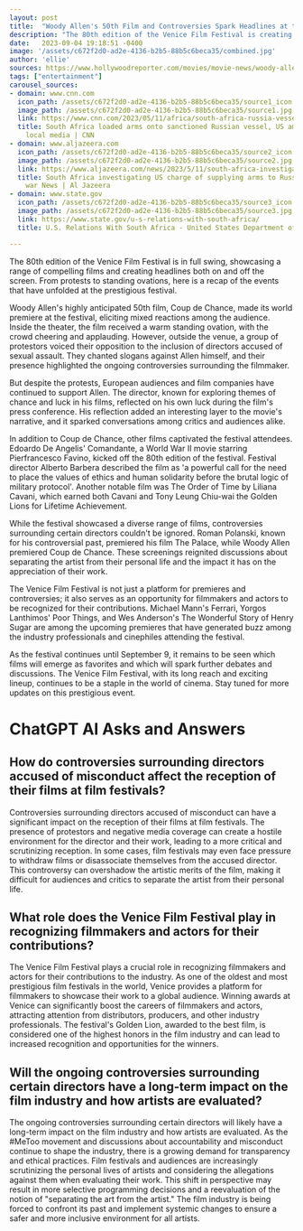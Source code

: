 ```yaml
---
layout: post
title:  "Woody Allen's 50th Film and Controversies Spark Headlines at the 80th Venice Film Festival"
description: "The 80th edition of the Venice Film Festival is creating headlines with its range of compelling films and the controversies that surround them. From standing ovations to protests, here's what's been happening at the prestigious festival."
date:   2023-09-04 19:18:51 -0400
image: '/assets/c672f2d0-ad2e-4136-b2b5-88b5c6beca35/combined.jpg'
author: 'ellie'
sources: https://www.hollywoodreporter.com/movies/movie-news/woody-allen-coup-de-chance-embraced-venice-premiere-protest-1235581520/ https://www.euronews.com/culture/2023/08/31/less-stars-more-controversy-opening-night-at-the-venice-film-festival https://www.nytimes.com/2018/01/31/movies/woody-allen.html https://en.wikipedia.org/wiki/Coup_de_chance https://www.vanityfair.com/news/2014/02/woody-allen-sex-abuse-10-facts https://www.reuters.com/article/us-woodyallen-idINBREA1203A20140205
tags: ["entertainment"]
carousel_sources:
- domain: www.cnn.com
  icon_path: /assets/c672f2d0-ad2e-4136-b2b5-88b5c6beca35/source1_icon.jpg
  image_path: /assets/c672f2d0-ad2e-4136-b2b5-88b5c6beca35/source1.jpg
  link: https://www.cnn.com/2023/05/11/africa/south-africa-russia-vessel-us-ambo-intl-afr/index.html
  title: South Africa loaded arms onto sanctioned Russian vessel, US ambassador tells
    local media | CNN
- domain: www.aljazeera.com
  icon_path: /assets/c672f2d0-ad2e-4136-b2b5-88b5c6beca35/source2_icon.jpg
  image_path: /assets/c672f2d0-ad2e-4136-b2b5-88b5c6beca35/source2.jpg
  link: https://www.aljazeera.com/news/2023/5/11/south-africa-investigating-us-charge-of-supplying-arms-to-russia
  title: South Africa investigating US charge of supplying arms to Russia | Russia-Ukraine
    war News | Al Jazeera
- domain: www.state.gov
  icon_path: /assets/c672f2d0-ad2e-4136-b2b5-88b5c6beca35/source3_icon.jpg
  image_path: /assets/c672f2d0-ad2e-4136-b2b5-88b5c6beca35/source3.jpg
  link: https://www.state.gov/u-s-relations-with-south-africa/
  title: U.S. Relations With South Africa - United States Department of State

---
```


The 80th edition of the Venice Film Festival is in full swing, showcasing a range of compelling films and creating headlines both on and off the screen. From protests to standing ovations, here is a recap of the events that have unfolded at the prestigious festival.

Woody Allen's highly anticipated 50th film, Coup de Chance, made its world premiere at the festival, eliciting mixed reactions among the audience. Inside the theater, the film received a warm standing ovation, with the crowd cheering and applauding. However, outside the venue, a group of protestors voiced their opposition to the inclusion of directors accused of sexual assault. They chanted slogans against Allen himself, and their presence highlighted the ongoing controversies surrounding the filmmaker.

But despite the protests, European audiences and film companies have continued to support Allen. The director, known for exploring themes of chance and luck in his films, reflected on his own luck during the film's press conference. His reflection added an interesting layer to the movie's narrative, and it sparked conversations among critics and audiences alike.

In addition to Coup de Chance, other films captivated the festival attendees. Edoardo De Angelis' Comandante, a World War II movie starring Pierfrancesco Favino, kicked off the 80th edition of the festival. Festival director Alberto Barbera described the film as 'a powerful call for the need to place the values of ethics and human solidarity before the brutal logic of military protocol'. Another notable film was The Order of Time by Liliana Cavani, which earned both Cavani and Tony Leung Chiu-wai the Golden Lions for Lifetime Achievement.

While the festival showcased a diverse range of films, controversies surrounding certain directors couldn't be ignored. Roman Polanski, known for his controversial past, premiered his film The Palace, while Woody Allen premiered Coup de Chance. These screenings reignited discussions about separating the artist from their personal life and the impact it has on the appreciation of their work.

The Venice Film Festival is not just a platform for premieres and controversies; it also serves as an opportunity for filmmakers and actors to be recognized for their contributions. Michael Mann's Ferrari, Yorgos Lanthimos' Poor Things, and Wes Anderson's The Wonderful Story of Henry Sugar are among the upcoming premieres that have generated buzz among the industry professionals and cinephiles attending the festival.

As the festival continues until September 9, it remains to be seen which films will emerge as favorites and which will spark further debates and discussions. The Venice Film Festival, with its long reach and exciting lineup, continues to be a staple in the world of cinema. Stay tuned for more updates on this prestigious event.


# ChatGPT AI Asks and Answers
## How do controversies surrounding directors accused of misconduct affect the reception of their films at film festivals?
Controversies surrounding directors accused of misconduct can have a significant impact on the reception of their films at film festivals. The presence of protestors and negative media coverage can create a hostile environment for the director and their work, leading to a more critical and scrutinizing reception. In some cases, film festivals may even face pressure to withdraw films or disassociate themselves from the accused director. This controversy can overshadow the artistic merits of the film, making it difficult for audiences and critics to separate the artist from their personal life.

## What role does the Venice Film Festival play in recognizing filmmakers and actors for their contributions?
The Venice Film Festival plays a crucial role in recognizing filmmakers and actors for their contributions to the industry. As one of the oldest and most prestigious film festivals in the world, Venice provides a platform for filmmakers to showcase their work to a global audience. Winning awards at Venice can significantly boost the careers of filmmakers and actors, attracting attention from distributors, producers, and other industry professionals. The festival's Golden Lion, awarded to the best film, is considered one of the highest honors in the film industry and can lead to increased recognition and opportunities for the winners.

## Will the ongoing controversies surrounding certain directors have a long-term impact on the film industry and how artists are evaluated?
The ongoing controversies surrounding certain directors will likely have a long-term impact on the film industry and how artists are evaluated. As the #MeToo movement and discussions about accountability and misconduct continue to shape the industry, there is a growing demand for transparency and ethical practices. Film festivals and audiences are increasingly scrutinizing the personal lives of artists and considering the allegations against them when evaluating their work. This shift in perspective may result in more selective programming decisions and a reevaluation of the notion of "separating the art from the artist." The film industry is being forced to confront its past and implement systemic changes to ensure a safer and more inclusive environment for all artists.

